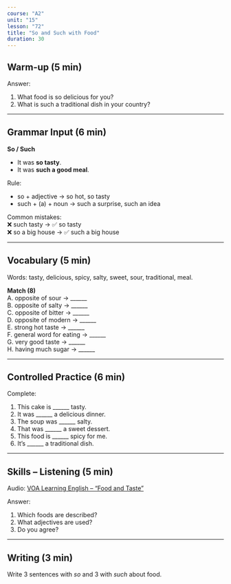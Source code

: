 ```yaml
---
course: "A2"
unit: "15"
lesson: "72"
title: "So and Such with Food"
duration: 30
---
```


## Warm-up (5 min)
Answer:
1. What food is so delicious for you?
2. What is such a traditional dish in your country?

-------

## Grammar Input (6 min)
**So / Such**  
- It was **so tasty**.  
- It was **such a good meal**.  

Rule:  
- so + adjective → so hot, so tasty  
- such + (a) + noun → such a surprise, such an idea  

Common mistakes:  
❌ such tasty → ✅ so tasty  
❌ so a big house → ✅ such a big house

-------

## Vocabulary (5 min)
Words: tasty, delicious, spicy, salty, sweet, sour, traditional, meal.  

**Match (8)**  
A. opposite of sour → ______  
B. opposite of salty → ______  
C. opposite of bitter → ______  
D. opposite of modern → ______  
E. strong hot taste → ______  
F. general word for eating → ______  
G. very good taste → ______  
H. having much sugar → ______  

-------

## Controlled Practice (6 min)
Complete:  
1. This cake is ______ tasty.  
2. It was ______ a delicious dinner.  
3. The soup was ______ salty.  
4. That was ______ a sweet dessert.  
5. This food is ______ spicy for me.  
6. It’s ______ a traditional dish.  

-------

## Skills – Listening (5 min)
Audio: [VOA Learning English – “Food and Taste”](https://learningenglish.voanews.com/)  

Answer:  
1. Which foods are described?  
2. What adjectives are used?  
3. Do you agree?  

-------

## Writing (3 min)
Write 3 sentences with *so* and 3 with *such* about food.
